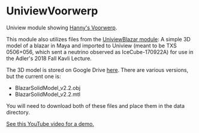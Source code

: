 # UniviewVoorwerp
Uniview module showing [Hanny's Voorwerp](https://academic.oup.com/mnras/article/399/1/129/1086654).

This module also utilizes files from the [UniviewBlazar module](https://github.com/ageller/UniviewBlazar): A simple 3D model of a blazar in Maya and imported to Uniview (meant to be TXS 0506+056, which sent a neutrino observed as IceCube-170922A) for use in the Adler's 2018 Fall Kavli Lecture.

The 3D model is stored on Google Drive [here](https://drive.google.com/drive/folders/19WwCiRrXVPFt6H-v-VfyNj2XC25TW3PM?usp=sharing).  There are various versions, but the current one is:

* BlazarSolidModel_v2.2.obj
* BlazarSolidModel_v2.2.mtl

You will need to download both of these files and place them in the data directory.


[See this YouTube video for a demo.](https://youtu.be/6uLxSWNN0ac)

